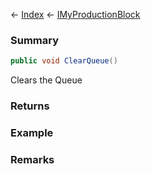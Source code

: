← [Index](Api-Index) ← [IMyProductionBlock](Sandbox.ModAPI.Ingame.IMyProductionBlock)

### Summary

```csharp
public void ClearQueue()
```

Clears the Queue

### Returns

### Example

### Remarks

